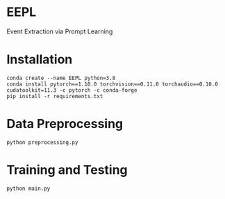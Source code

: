 # EEPL
Event Extraction via Prompt Learning

# Installation
```
conda create --name EEPL python=3.8
conda install pytorch==1.10.0 torchvision==0.11.0 torchaudio==0.10.0 cudatoolkit=11.3 -c pytorch -c conda-forge
pip install -r requirements.txt
```

# Data Preprocessing
```
python preprocessing.py
```

# Training and Testing
```
python main.py
```

